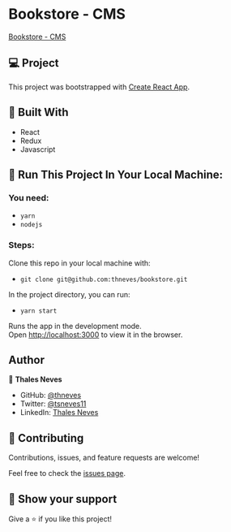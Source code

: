 # Bookstore - CMS

[Bookstore - CMS](https://bookstore-cms-ocean.herokuapp.com/)

## 💻 Project

This project was bootstrapped with [Create React App](https://github.com/facebook/create-react-app).


## 🧪 Built With

- React
- Redux 
- Javascript

## 🚀 Run This Project In Your Local Machine:

### You need:

- `yarn`
- `nodejs`

### Steps:

Clone this repo in your local machine with:

- `git clone git@github.com:thneves/bookstore.git`

In the project directory, you can run:

- `yarn start`

Runs the app in the development mode.\
Open [http://localhost:3000](http://localhost:3000) to view it in the browser.

## Author

👤 **Thales Neves**

- GitHub: [@thneves](https://github.com/thneves)
- Twitter: [@tsneves11](https://twitter.com/tsneves11)
- LinkedIn: [Thales Neves](https://www.linkedin.com/in/thales-neves10/)

## 🤝 Contributing

Contributions, issues, and feature requests are welcome!

Feel free to check the [issues page]((https://github.com/thneves/bookstore/issues)).

## 🔖 Show your support

Give a ⭐️ if you like this project!


